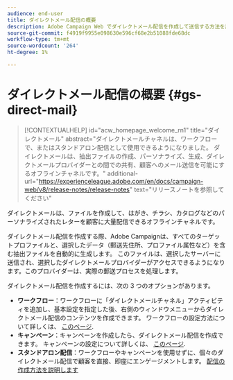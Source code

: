 ```yaml
---
audience: end-user
title: ダイレクトメール配信の概要
description: Adobe Campaign Web でダイレクトメール配信を作成して送信する方法を説明します
source-git-commit: f4919f9955e098630e596cf68e2b51088fde68dc
workflow-type: tm+mt
source-wordcount: '264'
ht-degree: 1%

---
```



# ダイレクトメール配信の概要 {#gs-direct-mail}

>[!CONTEXTUALHELP]
>id="acw_homepage_welcome_rn1"
>title="ダイレクトメール"
>abstract="ダイレクトメールチャネルは、ワークフローで、またはスタンドアロン配信として使用できるようになりました。 ダイレクトメールは、抽出ファイルの作成、パーソナライズ、生成、ダイレクトメールプロバイダーとの間での共有、顧客へのメール送信を可能にするオフラインチャネルです。"
>additional-url="https://experienceleague.adobe.com/en/docs/campaign-web/v8/release-notes/release-notes" text="リリースノートを参照してください"


ダイレクトメールは、ファイルを作成して、はがき、チラシ、カタログなどのパーソナライズされたレターを顧客に大量配信できるオフラインチャネルです。

ダイレクトメール配信を作成する際、Adobe Campaignは、すべてのターゲットプロファイルと、選択したデータ（郵送先住所、プロファイル属性など）を含む抽出ファイルを自動的に生成します。 このファイルは、選択したサーバーに送信され、選択したダイレクトメールプロバイダーがアクセスできるようになります。このプロバイダーは、実際の郵送プロセスを処理します。

ダイレクトメール配信を作成するには、次の 3 つのオプションがあります。

* **ワークフロー**：ワークフローに「ダイレクトメールチャネル」アクティビティを追加し、基本設定を指定した後、右側のウィンドウメニューからダイレクトメール配信のコンテンツを作成できます。 ワークフローの設定方法について詳しくは、 [このページ](../workflows/gs-workflow-creation.md).
* **キャンペーン**：キャンペーンを作成したら、ダイレクトメール配信を作成できます。 キャンペーンの設定について詳しくは、 [このページ](../campaigns/gs-campaigns.md).
* **スタンドアロン配信**：ワークフローやキャンペーンを使用せずに、個々のダイレクトメール配信で顧客を直接、即座にエンゲージメントします。 [配信の作成方法を説明します](../msg/gs-deliveries.md)

<!--
<table style="table-layout:fixed"><tr style="border: 0;">
<td>
<a href="create-push.md">
<img alt="Lead" src="assets/do-not-localize/push_create.jpeg">
</a>
<div><a href="create-push.md"><strong>Create a push delivery</strong>
</div>
<p>
</td>
<td>
<a href="content-push.md">
<img alt="Infrequent" src="assets/do-not-localize/push_design.jpeg">
</a>
<div>
<a href="content-push.md"><strong>Design a push delivery<strong></strong></a>
</div>
<p></td>
<td>
<a href="send-push.md">
<img alt="Validation" src="assets/do-not-localize/push_send.jpeg">
</a>
<div>
<a href="send-push.md"><strong>Send a push delivery</strong></a>
</div>
<p>
</td>
<td>
<a href="send-push.md">
<img alt="Validation" src="assets/do-not-localize/push_report.jpeg">
</a>
<div>
<a href="send-push.md"><strong>Push delivery report</strong></a>
</div>
<p>
</td>
</tr></table>
-->

